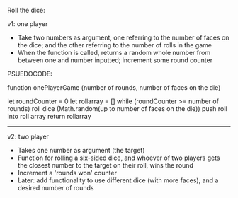 Roll the dice:

v1: one player
- Take two numbers as argument, one referring to the number of faces on the dice; and the other referring to the number of rolls in the game
- When the function is called, returns a random whole number from between one and number inputted; increment some round counter

PSUEDOCODE:

function onePlayerGame (number of rounds, number of faces on the die)

let roundCounter = 0
let rollarray = []
while (roundCounter >= number of rounds)
    roll dice (Math.random(up to number of faces on the die))
    push roll into roll array
return rollarray

---------------------------------------



v2: two player
- Takes one number as argument (the target)
- Function for rolling a six-sided dice, and whoever of two players gets the closest number to the target on their roll, wins the round
- Increment a 'rounds won' counter
- Later: add functionality to use different dice (with more faces), and a desired number of rounds